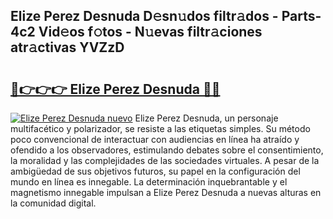 ## Elize Perez Desnuda D𝚎sn𝚞dos filtr𝚊dos - Parts-4c2 Vid𝚎os f𝚘tos - N𝚞evas filtr𝚊ciones atr𝚊ctivas YVZzD

# <h2><a href="http://mb18z1.tromn.icu/?c=Elize+Perez+Desnuda">🔗👉👉👉 Elize Perez Desnuda 🔗🔗</a></h2>

[![Elize Perez Desnuda nuevo](https://i.imgur.com/pEAQMta.gif)](http://mb18z1.tromn.icu/?c=Elize+Perez+Desnuda)
Elize Perez Desnuda, un personaje multifacético y polarizador, se resiste a las etiquetas simples. Su método poco convencional de interactuar con audiencias en línea ha atraído y ofendido a los observadores, estimulando debates sobre el consentimiento, la moralidad y las complejidades de las sociedades virtuales. A pesar de la ambigüedad de sus objetivos futuros, su papel en la configuración del mundo en línea es innegable. La determinación inquebrantable y el magnetismo innegable impulsan a Elize Perez Desnuda a nuevas alturas en la comunidad digital.
